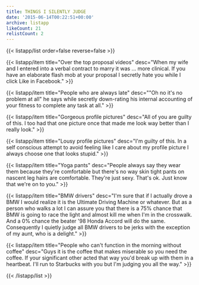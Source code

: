 ```yaml
---
title: THINGS I SILENTLY JUDGE
date: '2015-06-14T00:22:51+00:00'
archive: listapp
likeCount: 21
relistCount: 2
---
```


<!--more-->

{{< listapp/list order=false reverse=false >}}

   {{< listapp/item title="Over the top proposal videos"
      desc="When my wife and I entered into a verbal contract to marry it was ... more clinical. If you have an elaborate flash mob at your proposal I secretly hate you while I click Like in Facebook." >}}

   {{< listapp/item title="People who are always late"
      desc="\"Oh no it's no problem at all\" he says while secretly down-rating his internal accounting of your fitness to complete any task at all." >}}

   {{< listapp/item title="Gorgeous profile pictures"
      desc="All of you are guilty of this. I too had that one picture once that made me look way better than I really look." >}}

   {{< listapp/item title="Lousy profile pictures"
      desc="I'm guilty of this. In a self conscious attempt to avoid feeling like I care about my profile picture I always choose one that looks stupid." >}}

   {{< listapp/item title="Yoga pants"
      desc="People always say they wear them because they're comfortable but there's no way skin tight pants on nascent leg hairs are comfortable. They're just sexy. That's ok. Just know that we're on to you." >}}

   {{< listapp/item title="BMW drivers"
      desc="I'm sure that if I actually drove a BMW I would realize it is the Ultimate Driving Machine or whatever. But as a person who walks a lot I can assure you that there is a 75% chance that BMW is going to race the light and almost kill me when I'm in the crosswalk. And a 0% chance the beater '98 Honda Accord will do the same. Consequently I quietly judge all BMW drivers to be jerks with the exception of my aunt, who is a delight." >}}

   {{< listapp/item title="People who can't function in the morning without coffee"
      desc="Guys it is the coffee that makes miserable so you need the coffee. If your significant other acted that way you'd break up with them in a heartbeat. I'll run to Starbucks with you but I'm judging you all the way." >}}

{{< /listapp/list >}}
